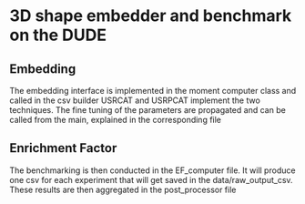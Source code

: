 # 3D shape embedder and benchmark on the DUDE

## Embedding
The embedding interface is implemented in the moment computer class and called in the csv builder
USRCAT and USRPCAT implement the two techniques. The fine tuning of the parameters are propagated and can be called from the main, explained in the corresponding file

## Enrichment Factor
The benchmarking is then conducted in the EF_computer file. It will produce one csv for each experiment that will get saved in the data/raw_output_csv. These results are then aggregated in the post_processor file
